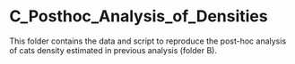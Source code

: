 # C_Posthoc_Analysis_of_Densities

This folder contains the data and script to reproduce the post-hoc analysis of cats density estimated in previous analysis (folder B).

